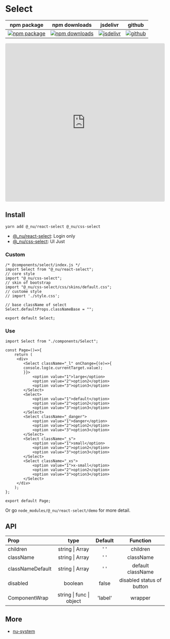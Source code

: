 # Select

| npm package| npm downloads| jsdelivr |  github |
| --------------- | ------------------------------ | ------ | ----------------------- |
| [![npm package][npm-badge]][npm-url] | [![npm downloads][npm-downloads]][npm-url] | [![jsdelivr][jsdelivr-badge]][jsdelivr-url] | [![github][git-badge]][git-url] |

[npm-badge]: https://img.shields.io/npm/v/@_nu/react-select.svg
[npm-url]: https://www.npmjs.org/package/@_nu/react-select
[npm-downloads]: https://img.shields.io/npm/dw/@_nu/react-select
[git-url]: https://github.com/nu-system/react-select
[git-badge]: https://img.shields.io/github/stars/nu-system/react-select.svg?style=social
[jsdelivr-badge]: https://data.jsdelivr.com/v1/package/npm/@_nu/react-select/badge
[jsdelivr-url]: https://www.jsdelivr.com/package/npm/@_nu/react-select

<iframe
     src="https://codesandbox.io/embed/lucid-cherry-yjdru?fontsize=14&hidenavigation=1&theme=dark"
     style="width:100%; height:500px; border:0; border-radius: 4px; overflow:hidden;"
     title="nu-react-select"
     allow="accelerometer; ambient-light-sensor; camera; encrypted-media; geolocation; gyroscope; hid; microphone; midi; payment; usb; vr"
     sandbox="allow-forms allow-modals allow-popups allow-presentation allow-same-origin allow-scripts"
   ></iframe>

## Install

```
yarn add @_nu/react-select @_nu/css-select
```

- [@\_nu/react-select](https://nu-system.github.io/react/select/): Login only
- [@\_nu/css-select](https://nu-system.github.io/css/select/): UI Just

### Custom

```JSX
/* @components/select/index.js */
import Select from "@_nu/react-select";
// core style
import "@_nu/css-select";
// skin of bootstrap
import "@_nu/css-select/css/skins/default.css";
// custome style
// import './style.css';

// base className of select
Select.defaultProps.classNameBase = "";

export default Select;
```

### Use

```JSX
import Select from "./components/Select";

const Page=()=>{
    return (
     <div>
        <Select className="_l" onChange={(e)=>{
        console.log(e.currentTarget.value);
        }}>
            <option value="1">large</option>
            <option value="2">option2</option>
            <option value="3">option3</option>
        </Select>
        <Select>
            <option value="1">default</option>
            <option value="2">option2</option>
            <option value="3">option3</option>
        </Select>
        <Select className="_danger">
            <option value="1">danger</option>
            <option value="2">option2</option>
            <option value="3">option3</option>
        </Select>
        <Select className="_s">
            <option value="1">small</option>
            <option value="2">option2</option>
            <option value="3">option3</option>
        </Select>
        <Select className="_xs">
            <option value="1">x-small</option>
            <option value="2">option2</option>
            <option value="3">option3</option>
        </Select>
     </div>
    );
};

export default Page;
```

Or go `node_modules/@_nu/react-select/demo` for more detail.

## API

| Prop             |               type               | Default  |         Function          |
| :--------------- | :------------------------------: | :------: | :-----------------------: |
| children         |       string &#124; Array        | '&nbsp;' |         children          |
| className        |       string &#124; Array        | '&nbsp;' |         className         |
| classNameDefault |       string &#124; Array        | '&nbsp;' |     default className     |
| disabled         |             boolean              |  false   | disabled status of button |
| ComponentWrap    | string &#124; func &#124; object | 'label'  |          wrapper          |

## More

- [nu-system](https://nu-system.github.io/)
